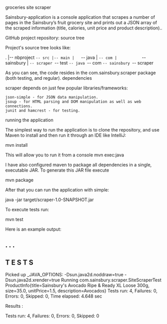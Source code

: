 groceries site scraper

Sainsbury-application is a console application that scrapes a number of pages in the Sainsbury’s fruit grocery site and
prints out a JSON array of the scraped information (title, calories, unit price and product description)..

GitHub project repository:
source tree

Project's source tree looks like:

.
|-- nbproject
`-- src
    |-- main
    |   `-- java
    |       `-- com
    |           `-- sainsbury
    |               `-- scraper
    `-- test
        `-- java
            `-- com
                `-- sainsbury
                    `-- scraper

As you can see, the code resides in the com.sainsbury.scraper package (both testing, and regular).
dependencies

scraper depends on just few popular libraries/frameworks:

    json-simple - for JSON data manipulation.
    jsoup - for HTML parsing and DOM manipulation as well as web connections.
    junit and hamcrest - for testing.

running the application

The simplest way to run the application is to clone the repository, and use Maven to install and then run it through an
IDE like IntelliJ:

mvn install

This will allow you to run it from a console
mvn exec:java

I have also configured maven to package all dependencies in a single, executable JAR. To generate this JAR file execute

mvn package

After that you can run the application with simple:

java -jar target/scraper-1.0-SNAPSHOT.jar

To execute tests run:

mvn test

Here is an example output:

.
.
.
------------------------------------------------------
 T E S T S
-------------------------------------------------------
Picked up _JAVA_OPTIONS: -Dsun.java2d.noddraw=true -Dsun.java2d.xrender=true
Running com.sainsbury.scraper.SiteScraperTest
ProductInfo{title=Sainsbury's Avocado Ripe & Ready XL Loose 300g, size=35.0, unitPrice=1.5, description=Avocados}
Tests run: 4, Failures: 0, Errors: 0, Skipped: 0, Time elapsed: 4.648 sec

Results :

Tests run: 4, Failures: 0, Errors: 0, Skipped: 0
